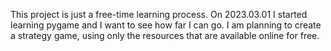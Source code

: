 This project is just a free-time learning process. On 2023.03.01 I started learning pygame and I want to see how far I can go. 
I am planning to create a strategy game, using only the resources that are available online for free.
